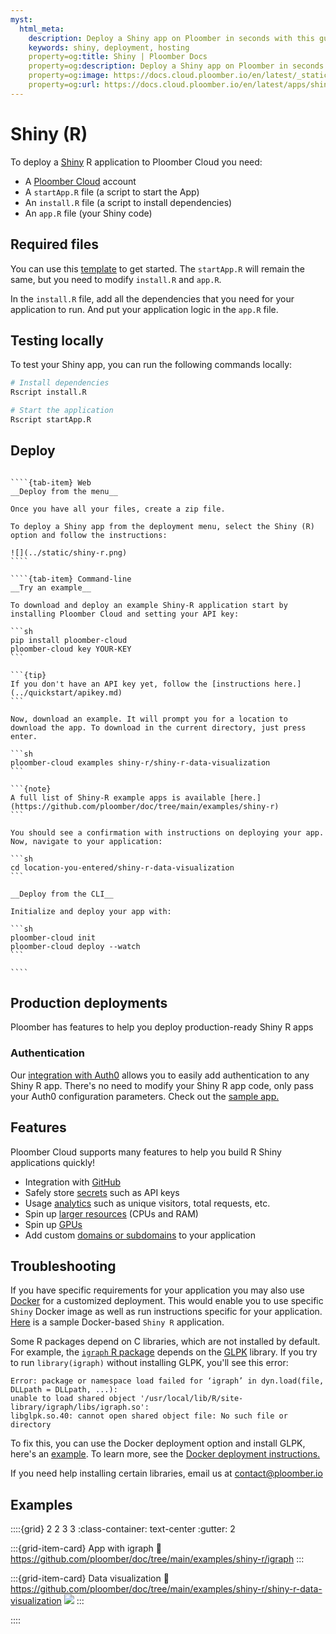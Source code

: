 ```yaml
---
myst:
  html_meta:
    description: Deploy a Shiny app on Ploomber in seconds with this guide.
    keywords: shiny, deployment, hosting
    property=og:title: Shiny | Ploomber Docs
    property=og:description: Deploy a Shiny app on Ploomber in seconds with this guide.
    property=og:image: https://docs.cloud.ploomber.io/en/latest/_static/opengraph-images-shiny-r.png
    property=og:url: https://docs.cloud.ploomber.io/en/latest/apps/shiny-r.html
---
```


# Shiny (R)

To deploy a [Shiny](https://shiny.posit.co/py/docs/overview.html) R application to Ploomber Cloud you need:

- A [Ploomber Cloud](https://platform.ploomber.io/register?utm_source=shiny-r&utm_medium=documentation) account
- A `startApp.R` file (a script to start the App)
- An `install.R` file (a script to install dependencies)
- An `app.R` file (your Shiny code)

## Required files

You can use this [template](https://github.com/ploomber/doc/blob/main/examples/shiny-r/shiny-r-data-visualization) to get started. The `startApp.R` will remain the same, but you need to modify `install.R` and `app.R`.

In the `install.R` file, add all the dependencies that you need for your application to run. And put your application logic in the `app.R` file.


## Testing locally

To test your Shiny app, you can run the following commands locally:

```sh
# Install dependencies
Rscript install.R

# Start the application
Rscript startApp.R
```

## Deploy

`````{tab-set}

````{tab-item} Web
__Deploy from the menu__

Once you have all your files, create a zip file.

To deploy a Shiny app from the deployment menu, select the Shiny (R) option and follow the instructions:

![](../static/shiny-r.png)
````

````{tab-item} Command-line
__Try an example__

To download and deploy an example Shiny-R application start by installing Ploomber Cloud and setting your API key:

```sh
pip install ploomber-cloud
ploomber-cloud key YOUR-KEY
```

```{tip}
If you don't have an API key yet, follow the [instructions here.](../quickstart/apikey.md)
```

Now, download an example. It will prompt you for a location to download the app. To download in the current directory, just press enter.

```sh
ploomber-cloud examples shiny-r/shiny-r-data-visualization
```

```{note}
A full list of Shiny-R example apps is available [here.](https://github.com/ploomber/doc/tree/main/examples/shiny-r)
```

You should see a confirmation with instructions on deploying your app. Now, navigate to your application:

```sh
cd location-you-entered/shiny-r-data-visualization
```

__Deploy from the CLI__

Initialize and deploy your app with:

```sh
ploomber-cloud init
ploomber-cloud deploy --watch
```

````
`````

## Production deployments

Ploomber has features to help you deploy production-ready Shiny R apps

### Authentication

Our [integration with Auth0](auth0-integration) allows you to easily add authentication
to any Shiny R app. There's no need to modify your Shiny R app code, only pass your
Auth0 configuration parameters. Check out the [sample app.](https://github.com/ploomber/doc/tree/main/examples/shiny-r/app-with-auth0)

## Features

Ploomber Cloud supports many features to help you build R Shiny applications quickly!

- Integration with [GitHub](../user-guide/github.md)
- Safely store [secrets](../user-guide/secrets.md) such as API keys
- Usage [analytics](../user-guide/analytics.md) such as unique visitors, total requests, etc.
- Spin up [larger resources](../user-guide/resources.md) (CPUs and RAM)
- Spin up [GPUs](../user-guide/gpu.md)
- Add custom [domains or subdomains](../user-guide/custom-domains.md) to your application


## Troubleshooting

If you have specific requirements for your application you may also use [Docker](https://docs.cloud.ploomber.io/en/latest/apps/docker.html) for a customized deployment.
This would enable you to use specific `Shiny` Docker image as well as run instructions specific for your application.
[Here](https://github.com/ploomber/doc/tree/main/examples/shiny-r/igraph) is a sample Docker-based `Shiny R` application.

Some R packages depend on C libraries, which are not installed by default. For example,
the [`igraph` R package](https://r.igraph.org/) depends on the
[GLPK](https://www.gnu.org/software/glpk/) library. If you try to run `library(igraph)`
without installing GLPK, you'll see this error:

```
Error: package or namespace load failed for ‘igraph’ in dyn.load(file, DLLpath = DLLpath, ...):
unable to load shared object '/usr/local/lib/R/site-library/igraph/libs/igraph.so':
libglpk.so.40: cannot open shared object file: No such file or directory
```

To fix this, you can use the Docker deployment option and install GLPK, here's
an [example](https://github.com/ploomber/doc/tree/main/examples/shiny-r/igraph). To
learn more, see the [Docker deployment instructions.](docker.md)

If you need help installing certain libraries, email us at [contact@ploomber.io](mailto:contact@ploomber.io)



## Examples

::::{grid} 2 2 3 3
:class-container: text-center
:gutter: 2

:::{grid-item-card} App with igraph
:link: https://github.com/ploomber/doc/tree/main/examples/shiny-r/igraph
:::

:::{grid-item-card} Data visualization
:link: https://github.com/ploomber/doc/tree/main/examples/shiny-r/shiny-r-data-visualization
![](https://github.com/ploomber/doc/raw/main/examples/shiny-r/shiny-r-data-visualization/screenshot.webp)
:::


::::
